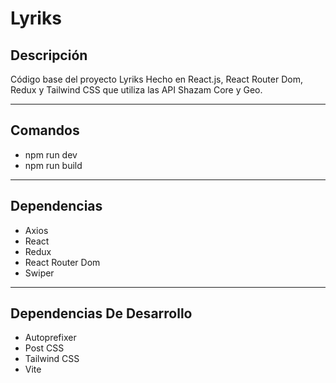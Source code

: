 # Lyriks

## Descripción

Código base del proyecto Lyriks Hecho en React.js, React Router Dom, Redux y Tailwind CSS que utiliza las API Shazam Core y Geo.

---

<!-- ## Vista En Versión Desktop

![Vista_En_Versión_Desktop](src/assets/images/desktopScreen.png)

## Vista En Versión Mobile

![Vista_En_Versión_Mobile](src/assets/images/mobileScreen.png)

---

## Enlace A La Aplicación

- [Django Crud Auth](https://django-crud-auth-q731.onrender.com/)

---
 -->

## Comandos

- npm run dev
- npm run build

---

## Dependencias

- Axios
- React
- Redux
- React Router Dom
- Swiper

---

## Dependencias De Desarrollo

- Autoprefixer
- Post CSS
- Tailwind CSS
- Vite
